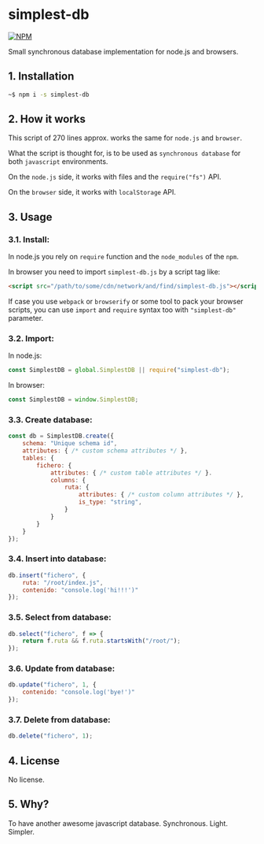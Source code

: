 # simplest-db

[![NPM](https://nodei.co/npm/simplest-db.png?stars&downloads)](https://www.npmjs.com/package/simplest-db)

Small synchronous database implementation for node.js and browsers.

## 1. Installation

```sh
~$ npm i -s simplest-db
```

## 2. How it works

This script of 270 lines approx. works the same for `node.js` and `browser`.

What the script is thought for, is to be used as `synchronous database` for both `javascript` environments.

On the `node.js` side, it works with files and the `require("fs")` API.

On the `browser` side, it works with `localStorage` API.

## 3. Usage

### 3.1. Install:

In node.js you rely on `require` function and the `node_modules` of the `npm`.

In browser you need to import `simplest-db.js` by a script tag like:

```html
<script src="/path/to/some/cdn/network/and/find/simplest-db.js"></script>
```

If case you use `webpack` or `browserify` or some tool to pack your browser scripts, you can use `import` and `require` syntax too with `"simplest-db"` parameter.

### 3.2. Import:

In node.js:

```js
const SimplestDB = global.SimplestDB || require("simplest-db");
```

In browser:

```js
const SimplestDB = window.SimplestDB;
```

### 3.3. Create database:

```js
const db = SimplestDB.create({
    schema: "Unique schema id",
    attributes: { /* custom schema attributes */ },
    tables: {
        fichero: {
            attributes: { /* custom table attributes */ }.
            columns: {
                ruta: {
                    attributes: { /* custom column attributes */ },
                    is_type: "string",
                }
            }
        }
    }
});
```

### 3.4. Insert into database:

```js
db.insert("fichero", {
    ruta: "/root/index.js",
    contenido: "console.log('hi!!!')"
});
```

### 3.5. Select from database:

```js
db.select("fichero", f => {
    return f.ruta && f.ruta.startsWith("/root/");
});
```

### 3.6. Update from database:

```js
db.update("fichero", 1, {
    contenido: "console.log('bye!')"
});
```

### 3.7. Delete from database:

```js
db.delete("fichero", 1);
```

## 4. License

No license.

## 5. Why?

To have another awesome javascript database. Synchronous. Light. Simpler.